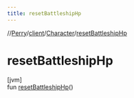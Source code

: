 ```yaml
---
title: resetBattleshipHp
---
```

//[Perry](../../../index.html)/[client](../index.html)/[Character](index.html)/[resetBattleshipHp](reset-battleship-hp.html)



# resetBattleshipHp



[jvm]\
fun [resetBattleshipHp](reset-battleship-hp.html)()




